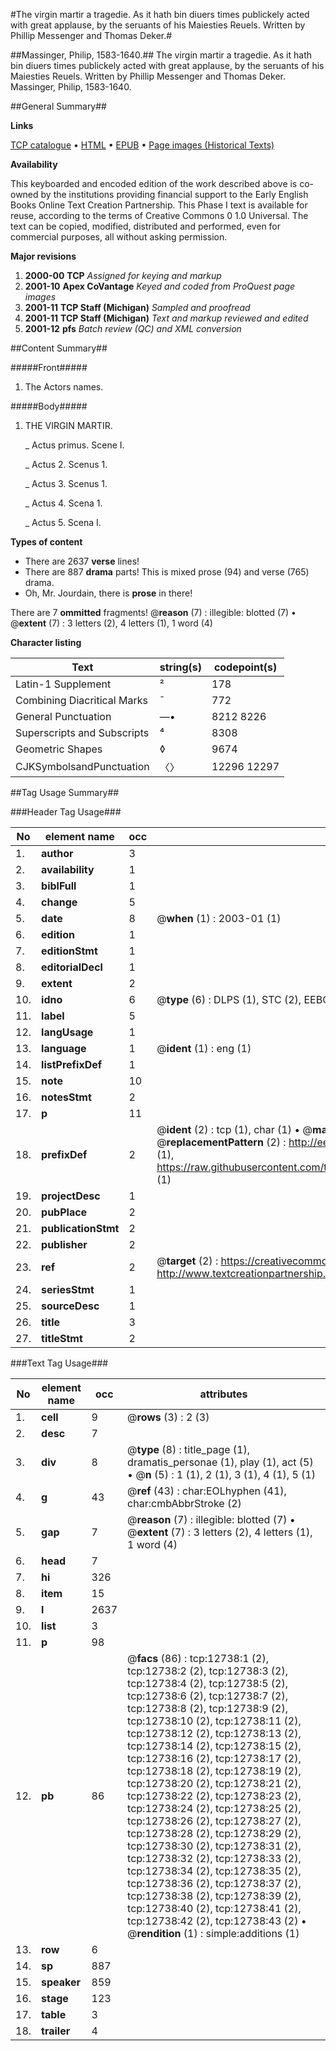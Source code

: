 #The virgin martir a tragedie. As it hath bin diuers times publickely acted with great applause, by the seruants of his Maiesties Reuels. Written by Phillip Messenger and Thomas Deker.#

##Massinger, Philip, 1583-1640.##
The virgin martir a tragedie. As it hath bin diuers times publickely acted with great applause, by the seruants of his Maiesties Reuels. Written by Phillip Messenger and Thomas Deker.
Massinger, Philip, 1583-1640.

##General Summary##

**Links**

[TCP catalogue](http://www.ota.ox.ac.uk/tcp/)  • 
[HTML](http://tei.it.ox.ac.uk/tcp/Texts-HTML/free/A07/A07249.html)  • 
[EPUB](http://tei.it.ox.ac.uk/tcp/Texts-EPUB/free/A07/A07249.epub) • 
[Page images (Historical Texts)](https://data.historicaltexts.jisc.ac.uk/view?pubId=eebo-99847684e&pageId=eebo-99847684e-12738-1)

**Availability**

This keyboarded and encoded edition of the
	       work described above is co-owned by the institutions
	       providing financial support to the Early English Books
	       Online Text Creation Partnership. This Phase I text is
	       available for reuse, according to the terms of Creative
	       Commons 0 1.0 Universal. The text can be copied,
	       modified, distributed and performed, even for
	       commercial purposes, all without asking permission.

**Major revisions**

1. __2000-00__ __TCP__ *Assigned for keying and markup*
1. __2001-10__ __Apex CoVantage__ *Keyed and coded from ProQuest page images*
1. __2001-11__ __TCP Staff (Michigan)__ *Sampled and proofread*
1. __2001-11__ __TCP Staff (Michigan)__ *Text and markup reviewed and edited*
1. __2001-12__ __pfs__ *Batch review (QC) and XML conversion*

##Content Summary##

#####Front#####

1. The Actors names.

#####Body#####

1. THE VIRGIN MARTIR.

    _ Actus primus. Scene I.

    _ Actus 2. Scenus 1.

    _ Actus 3. Scenus 1.

    _ Actus 4. Scena 1.

    _ Actus 5. Scena I.

**Types of content**

  * There are 2637 **verse** lines!
  * There are 887 **drama** parts! This is mixed prose (94) and verse (765) drama.
  * Oh, Mr. Jourdain, there is **prose** in there!

There are 7 **ommitted** fragments! 
 @__reason__ (7) : illegible: blotted (7)  •  @__extent__ (7) : 3 letters (2), 4 letters (1), 1 word (4)

**Character listing**


|Text|string(s)|codepoint(s)|
|---|---|---|
|Latin-1 Supplement|²|178|
|Combining             Diacritical Marks|̄|772|
|General Punctuation|—•|8212 8226|
|Superscripts             and Subscripts|⁴|8308|
|Geometric Shapes|◊|9674|
|CJKSymbolsandPunctuation|〈〉|12296 12297|

##Tag Usage Summary##

###Header Tag Usage###

|No|element name|occ|attributes|
|---|---|---|---|
|1.|__author__|3||
|2.|__availability__|1||
|3.|__biblFull__|1||
|4.|__change__|5||
|5.|__date__|8| @__when__ (1) : 2003-01 (1)|
|6.|__edition__|1||
|7.|__editionStmt__|1||
|8.|__editorialDecl__|1||
|9.|__extent__|2||
|10.|__idno__|6| @__type__ (6) : DLPS (1), STC (2), EEBO-CITATION (1), PROQUEST (1), VID (1)|
|11.|__label__|5||
|12.|__langUsage__|1||
|13.|__language__|1| @__ident__ (1) : eng (1)|
|14.|__listPrefixDef__|1||
|15.|__note__|10||
|16.|__notesStmt__|2||
|17.|__p__|11||
|18.|__prefixDef__|2| @__ident__ (2) : tcp (1), char (1)  •  @__matchPattern__ (2) : ([0-9\-]+):([0-9IVX]+) (1), (.+) (1)  •  @__replacementPattern__ (2) : http://eebo.chadwyck.com/downloadtiff?vid=$1&page=$2 (1), https://raw.githubusercontent.com/textcreationpartnership/Texts/master/tcpchars.xml#$1 (1)|
|19.|__projectDesc__|1||
|20.|__pubPlace__|2||
|21.|__publicationStmt__|2||
|22.|__publisher__|2||
|23.|__ref__|2| @__target__ (2) : https://creativecommons.org/publicdomain/zero/1.0/ (1), http://www.textcreationpartnership.org/docs/. (1)|
|24.|__seriesStmt__|1||
|25.|__sourceDesc__|1||
|26.|__title__|3||
|27.|__titleStmt__|2||


###Text Tag Usage###

|No|element name|occ|attributes|
|---|---|---|---|
|1.|__cell__|9| @__rows__ (3) : 2 (3)|
|2.|__desc__|7||
|3.|__div__|8| @__type__ (8) : title_page (1), dramatis_personae (1), play (1), act (5)  •  @__n__ (5) : 1 (1), 2 (1), 3 (1), 4 (1), 5 (1)|
|4.|__g__|43| @__ref__ (43) : char:EOLhyphen (41), char:cmbAbbrStroke (2)|
|5.|__gap__|7| @__reason__ (7) : illegible: blotted (7)  •  @__extent__ (7) : 3 letters (2), 4 letters (1), 1 word (4)|
|6.|__head__|7||
|7.|__hi__|326||
|8.|__item__|15||
|9.|__l__|2637||
|10.|__list__|3||
|11.|__p__|98||
|12.|__pb__|86| @__facs__ (86) : tcp:12738:1 (2), tcp:12738:2 (2), tcp:12738:3 (2), tcp:12738:4 (2), tcp:12738:5 (2), tcp:12738:6 (2), tcp:12738:7 (2), tcp:12738:8 (2), tcp:12738:9 (2), tcp:12738:10 (2), tcp:12738:11 (2), tcp:12738:12 (2), tcp:12738:13 (2), tcp:12738:14 (2), tcp:12738:15 (2), tcp:12738:16 (2), tcp:12738:17 (2), tcp:12738:18 (2), tcp:12738:19 (2), tcp:12738:20 (2), tcp:12738:21 (2), tcp:12738:22 (2), tcp:12738:23 (2), tcp:12738:24 (2), tcp:12738:25 (2), tcp:12738:26 (2), tcp:12738:27 (2), tcp:12738:28 (2), tcp:12738:29 (2), tcp:12738:30 (2), tcp:12738:31 (2), tcp:12738:32 (2), tcp:12738:33 (2), tcp:12738:34 (2), tcp:12738:35 (2), tcp:12738:36 (2), tcp:12738:37 (2), tcp:12738:38 (2), tcp:12738:39 (2), tcp:12738:40 (2), tcp:12738:41 (2), tcp:12738:42 (2), tcp:12738:43 (2)  •  @__rendition__ (1) : simple:additions (1)|
|13.|__row__|6||
|14.|__sp__|887||
|15.|__speaker__|859||
|16.|__stage__|123||
|17.|__table__|3||
|18.|__trailer__|4||

